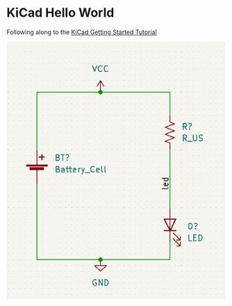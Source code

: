 # KiCad Hello World

Following along to the [KiCad Getting Started Tutorial](https://docs.kicad.org/6.0/en/getting_started_in_kicad/getting_started_in_kicad.html)

![](schematic.png)
